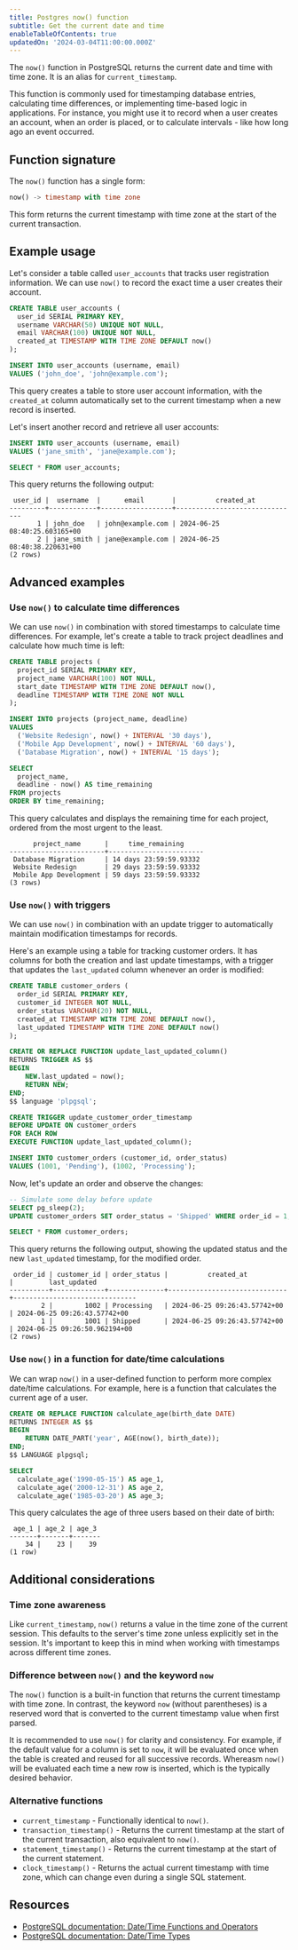 ```yaml
---
title: Postgres now() function
subtitle: Get the current date and time
enableTableOfContents: true
updatedOn: '2024-03-04T11:00:00.000Z'
---
```


The `now()` function in PostgreSQL returns the current date and time with time zone. It is an alias for `current_timestamp`.

This function is commonly used for timestamping database entries, calculating time differences, or implementing time-based logic in applications. For instance, you might use it to record when a user creates an account, when an order is placed, or to calculate intervals - like how long ago an event occurred.

<CTA />

## Function signature

The `now()` function has a single form:

```sql
now() -> timestamp with time zone
```

This form returns the current timestamp with time zone at the start of the current transaction.

## Example usage

Let's consider a table called `user_accounts` that tracks user registration information. We can use `now()` to record the exact time a user creates their account.

```sql
CREATE TABLE user_accounts (
  user_id SERIAL PRIMARY KEY,
  username VARCHAR(50) UNIQUE NOT NULL,
  email VARCHAR(100) UNIQUE NOT NULL,
  created_at TIMESTAMP WITH TIME ZONE DEFAULT now()
);

INSERT INTO user_accounts (username, email)
VALUES ('john_doe', 'john@example.com');
```

This query creates a table to store user account information, with the `created_at` column automatically set to the current timestamp when a new record is inserted.

Let's insert another record and retrieve all user accounts:

```sql
INSERT INTO user_accounts (username, email)
VALUES ('jane_smith', 'jane@example.com');

SELECT * FROM user_accounts;
```

This query returns the following output:

```text
 user_id |  username  |      email       |          created_at
---------+------------+------------------+-------------------------------
       1 | john_doe   | john@example.com | 2024-06-25 08:40:25.603165+00
       2 | jane_smith | jane@example.com | 2024-06-25 08:40:38.220631+00
(2 rows)
```

## Advanced examples

### Use `now()` to calculate time differences

We can use `now()` in combination with stored timestamps to calculate time differences. For example, let's create a table to track project deadlines and calculate how much time is left:

```sql
CREATE TABLE projects (
  project_id SERIAL PRIMARY KEY,
  project_name VARCHAR(100) NOT NULL,
  start_date TIMESTAMP WITH TIME ZONE DEFAULT now(),
  deadline TIMESTAMP WITH TIME ZONE NOT NULL
);

INSERT INTO projects (project_name, deadline)
VALUES
  ('Website Redesign', now() + INTERVAL '30 days'),
  ('Mobile App Development', now() + INTERVAL '60 days'),
  ('Database Migration', now() + INTERVAL '15 days');

SELECT
  project_name,
  deadline - now() AS time_remaining
FROM projects
ORDER BY time_remaining;
```

This query calculates and displays the remaining time for each project, ordered from the most urgent to the least.

```text
      project_name      |     time_remaining
------------------------+------------------------
 Database Migration     | 14 days 23:59:59.93332
 Website Redesign       | 29 days 23:59:59.93332
 Mobile App Development | 59 days 23:59:59.93332
(3 rows)
```

### Use `now()` with triggers

We can use `now()` in combination with an update trigger to automatically maintain modification timestamps for records.

Here's an example using a table for tracking customer orders. It has columns for both the creation and last update timestamps, with a trigger that updates the `last_updated` column whenever an order is modified:

```sql
CREATE TABLE customer_orders (
  order_id SERIAL PRIMARY KEY,
  customer_id INTEGER NOT NULL,
  order_status VARCHAR(20) NOT NULL,
  created_at TIMESTAMP WITH TIME ZONE DEFAULT now(),
  last_updated TIMESTAMP WITH TIME ZONE DEFAULT now()
);

CREATE OR REPLACE FUNCTION update_last_updated_column()
RETURNS TRIGGER AS $$
BEGIN
    NEW.last_updated = now();
    RETURN NEW;
END;
$$ language 'plpgsql';

CREATE TRIGGER update_customer_order_timestamp
BEFORE UPDATE ON customer_orders
FOR EACH ROW
EXECUTE FUNCTION update_last_updated_column();

INSERT INTO customer_orders (customer_id, order_status)
VALUES (1001, 'Pending'), (1002, 'Processing');
```

Now, let's update an order and observe the changes:

```sql
-- Simulate some delay before update
SELECT pg_sleep(2);
UPDATE customer_orders SET order_status = 'Shipped' WHERE order_id = 1;

SELECT * FROM customer_orders;
```

This query returns the following output, showing the updated status and the new `last_updated` timestamp, for the modified order.

```text
 order_id | customer_id | order_status |          created_at          |         last_updated
----------+-------------+--------------+------------------------------+-------------------------------
        2 |        1002 | Processing   | 2024-06-25 09:26:43.57742+00 | 2024-06-25 09:26:43.57742+00
        1 |        1001 | Shipped      | 2024-06-25 09:26:43.57742+00 | 2024-06-25 09:26:50.962194+00
(2 rows)
```

### Use `now()` in a function for date/time calculations

We can wrap `now()` in a user-defined function to perform more complex date/time calculations. For example, here is a function that calculates the current age of a user.

```sql
CREATE OR REPLACE FUNCTION calculate_age(birth_date DATE)
RETURNS INTEGER AS $$
BEGIN
    RETURN DATE_PART('year', AGE(now(), birth_date));
END;
$$ LANGUAGE plpgsql;

SELECT
  calculate_age('1990-05-15') AS age_1,
  calculate_age('2000-12-31') AS age_2,
  calculate_age('1985-03-20') AS age_3;
```

This query calculates the age of three users based on their date of birth:

```text
 age_1 | age_2 | age_3
-------+-------+-------
    34 |    23 |    39
(1 row)
```

## Additional considerations

### Time zone awareness

Like `current_timestamp`, `now()` returns a value in the time zone of the current session. This defaults to the server's time zone unless explicitly set in the session. It's important to keep this in mind when working with timestamps across different time zones.

### Difference between `now()` and the keyword `now`

The `now()` function is a built-in function that returns the current timestamp with time zone. In contrast, the keyword `now` (without parentheses) is a reserved word that is converted to the current timestamp value when first parsed.

It is recommended to use `now()` for clarity and consistency. For example, if the default value for a column is set to `now`, it will be evaluated once when the table is created and reused for all successive records. Whereasm `now()` will be evaluated each time a new row is inserted, which is the typically desired behavior.

### Alternative functions

- `current_timestamp` - Functionally identical to `now()`.
- `transaction_timestamp()` - Returns the current timestamp at the start of the current transaction, also equivalent to `now()`.
- `statement_timestamp()` - Returns the current timestamp at the start of the current statement.
- `clock_timestamp()` - Returns the actual current timestamp with time zone, which can change even during a single SQL statement.

## Resources

- [PostgreSQL documentation: Date/Time Functions and Operators](https://www.postgresql.org/docs/current/functions-datetime.html)
- [PostgreSQL documentation: Date/Time Types](https://www.postgresql.org/docs/current/datatype-datetime.html)
